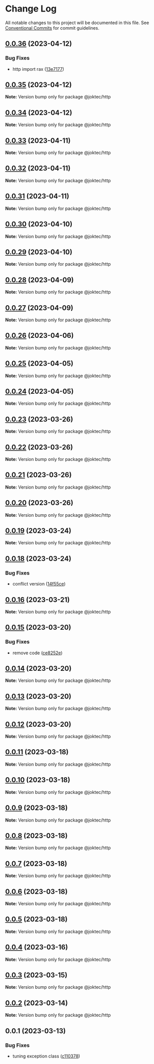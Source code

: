 # Change Log

All notable changes to this project will be documented in this file.
See [Conventional Commits](https://conventionalcommits.org) for commit guidelines.

## [0.0.36](https://github.com/joktec/joktec-monorepo/compare/@joktec/http@0.0.35...@joktec/http@0.0.36) (2023-04-12)


### Bug Fixes

* http import rax ([13e7177](https://github.com/joktec/joktec-monorepo/commit/13e717772745141a95cdf9146cd0d96ce63aef32))





## [0.0.35](https://github.com/joktec/joktec-monorepo/compare/@joktec/http@0.0.34...@joktec/http@0.0.35) (2023-04-12)

**Note:** Version bump only for package @joktec/http





## [0.0.34](https://github.com/joktec/joktec-monorepo/compare/@joktec/http@0.0.33...@joktec/http@0.0.34) (2023-04-12)

**Note:** Version bump only for package @joktec/http





## [0.0.33](https://github.com/joktec/joktec-monorepo/compare/@joktec/http@0.0.32...@joktec/http@0.0.33) (2023-04-11)

**Note:** Version bump only for package @joktec/http





## [0.0.32](https://github.com/joktec/joktec-monorepo/compare/@joktec/http@0.0.31...@joktec/http@0.0.32) (2023-04-11)

**Note:** Version bump only for package @joktec/http





## [0.0.31](https://github.com/joktec/joktec-monorepo/compare/@joktec/http@0.0.30...@joktec/http@0.0.31) (2023-04-11)

**Note:** Version bump only for package @joktec/http





## [0.0.30](https://github.com/joktec/joktec-monorepo/compare/@joktec/http@0.0.29...@joktec/http@0.0.30) (2023-04-10)

**Note:** Version bump only for package @joktec/http





## [0.0.29](https://github.com/joktec/joktec-monorepo/compare/@joktec/http@0.0.28...@joktec/http@0.0.29) (2023-04-10)

**Note:** Version bump only for package @joktec/http






## [0.0.28](https://github.com/joktec/joktec-monorepo/compare/@joktec/http@0.0.27...@joktec/http@0.0.28) (2023-04-09)

**Note:** Version bump only for package @joktec/http





## [0.0.27](https://github.com/joktec/joktec-monorepo/compare/@joktec/http@0.0.26...@joktec/http@0.0.27) (2023-04-09)

**Note:** Version bump only for package @joktec/http





## [0.0.26](https://github.com/joktec/joktec-monorepo/compare/@joktec/http@0.0.25...@joktec/http@0.0.26) (2023-04-06)

**Note:** Version bump only for package @joktec/http






## [0.0.25](https://github.com/joktec/joktec-monorepo/compare/@joktec/http@0.0.24...@joktec/http@0.0.25) (2023-04-05)

**Note:** Version bump only for package @joktec/http





## [0.0.24](https://github.com/joktec/joktec-monorepo/compare/@joktec/http@0.0.23...@joktec/http@0.0.24) (2023-04-05)

**Note:** Version bump only for package @joktec/http





## [0.0.23](https://github.com/joktec/joktec-monorepo/compare/@joktec/http@0.0.22...@joktec/http@0.0.23) (2023-03-26)

**Note:** Version bump only for package @joktec/http





## [0.0.22](https://github.com/joktec/joktec-monorepo/compare/@joktec/http@0.0.21...@joktec/http@0.0.22) (2023-03-26)

**Note:** Version bump only for package @joktec/http





## [0.0.21](https://github.com/joktec/joktec-monorepo/compare/@joktec/http@0.0.20...@joktec/http@0.0.21) (2023-03-26)

**Note:** Version bump only for package @joktec/http





## [0.0.20](https://github.com/joktec/joktec-monorepo/compare/@joktec/http@0.0.19...@joktec/http@0.0.20) (2023-03-26)

**Note:** Version bump only for package @joktec/http





## [0.0.19](https://github.com/joktec/joktec-monorepo/compare/@joktec/http@0.0.18...@joktec/http@0.0.19) (2023-03-24)

**Note:** Version bump only for package @joktec/http





## [0.0.18](https://github.com/joktec/joktec-monorepo/compare/@joktec/http@0.0.17...@joktec/http@0.0.18) (2023-03-24)


### Bug Fixes

* conflict version ([14f55ce](https://github.com/joktec/joktec-monorepo/commit/14f55ce15342ef6033c6af4f27bb16049632e529))





## [0.0.16](https://github.com/joktec/joktec-monorepo/compare/@joktec/http@0.0.15...@joktec/http@0.0.16) (2023-03-21)

**Note:** Version bump only for package @joktec/http





## [0.0.15](https://github.com/joktec/joktec-monorepo/compare/@joktec/http@0.0.14...@joktec/http@0.0.15) (2023-03-20)


### Bug Fixes

* remove code ([ce8252e](https://github.com/joktec/joktec-monorepo/commit/ce8252e3357e507895f3b683472c28e82fd60228))





## [0.0.14](https://github.com/joktec/joktec-monorepo/compare/@joktec/http@0.0.13...@joktec/http@0.0.14) (2023-03-20)

**Note:** Version bump only for package @joktec/http





## [0.0.13](https://github.com/joktec/joktec-monorepo/compare/@joktec/http@0.0.12...@joktec/http@0.0.13) (2023-03-20)

**Note:** Version bump only for package @joktec/http





## [0.0.12](https://github.com/joktec/joktec-monorepo/compare/@joktec/http@0.0.11...@joktec/http@0.0.12) (2023-03-20)

**Note:** Version bump only for package @joktec/http





## [0.0.11](https://github.com/joktec/joktec-monorepo/compare/@joktec/http@0.0.10...@joktec/http@0.0.11) (2023-03-18)

**Note:** Version bump only for package @joktec/http





## [0.0.10](https://github.com/joktec/joktec-monorepo/compare/@joktec/http@0.0.9...@joktec/http@0.0.10) (2023-03-18)

**Note:** Version bump only for package @joktec/http





## [0.0.9](https://github.com/joktec/joktec-monorepo/compare/@joktec/http@0.0.8...@joktec/http@0.0.9) (2023-03-18)

**Note:** Version bump only for package @joktec/http





## [0.0.8](https://github.com/joktec/joktec-monorepo/compare/@joktec/http@0.0.7...@joktec/http@0.0.8) (2023-03-18)

**Note:** Version bump only for package @joktec/http





## [0.0.7](https://github.com/joktec/joktec-monorepo/compare/@joktec/http@0.0.6...@joktec/http@0.0.7) (2023-03-18)

**Note:** Version bump only for package @joktec/http





## [0.0.6](https://github.com/joktec/joktec-monorepo/compare/@joktec/http@0.0.5...@joktec/http@0.0.6) (2023-03-18)

**Note:** Version bump only for package @joktec/http





## [0.0.5](https://github.com/joktec/joktec-monorepo/compare/@joktec/http@0.0.4...@joktec/http@0.0.5) (2023-03-18)

**Note:** Version bump only for package @joktec/http





## [0.0.4](https://github.com/joktec/joktec-monorepo/compare/@joktec/http@0.0.3...@joktec/http@0.0.4) (2023-03-16)

**Note:** Version bump only for package @joktec/http





## [0.0.3](https://github.com/joktec/joktec-monorepo/compare/@joktec/http@0.0.2...@joktec/http@0.0.3) (2023-03-15)

**Note:** Version bump only for package @joktec/http





## [0.0.2](https://github.com/joktec/joktec-monorepo/compare/@joktec/http@0.0.1...@joktec/http@0.0.2) (2023-03-14)

**Note:** Version bump only for package @joktec/http





## 0.0.1 (2023-03-13)


### Bug Fixes

* tuning exception class ([c110378](https://github.com/joktec/joktec-monorepo/commit/c1103784a69c6f4c911515544e783a7e76f069d9))

